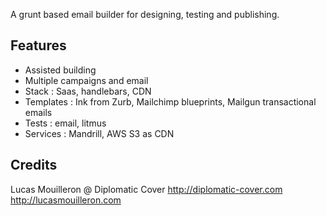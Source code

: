 A grunt based email builder for designing, testing and publishing.

## Features
- Assisted building
- Multiple campaigns and email
- Stack : Saas, handlebars, CDN
- Templates : Ink from Zurb, Mailchimp blueprints, Mailgun transactional emails
- Tests : email, litmus
- Services : Mandrill, AWS S3 as CDN

## Credits
Lucas Mouilleron @ Diplomatic Cover
http://diplomatic-cover.com
http://lucasmouilleron.com